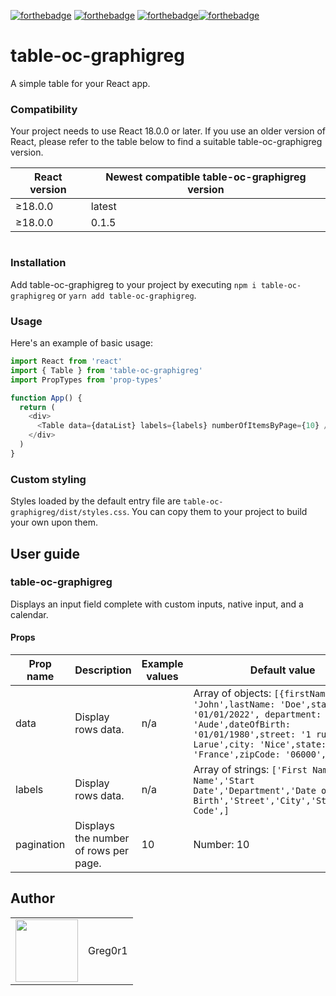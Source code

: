 [![forthebadge](https://forthebadge.com/images/badges/cc-0.svg)](https://forthebadge.com) [![forthebadge](https://forthebadge.com/images/badges/made-with-javascript.svg)](https://forthebadge.com) [![forthebadge](https://forthebadge.com/images/badges/uses-css.svg)](https://forthebadge.com)[![forthebadge](https://forthebadge.com/images/badges/uses-git.svg)](https://forthebadge.com)

# table-oc-graphigreg

A simple table for your React app.

### Compatibility

Your project needs to use React 18.0.0 or later. If you use an older version of React, please refer to the table below to find a suitable table-oc-graphigreg version.

| React version | Newest compatible table-oc-graphigreg version |
| ------------- | ------------------------------------------ |
| ≥18.0.0       | latest                                     |
| ≥18.0.0       | 0.1.5                                      |

#
### Installation

Add table-oc-graphigreg to your project by executing `npm i table-oc-graphigreg` or `yarn add table-oc-graphigreg`.

### Usage

Here's an example of basic usage:

```js
import React from 'react'
import { Table } from 'table-oc-graphigreg'
import PropTypes from 'prop-types'

function App() {
  return (
    <div>
      <Table data={dataList} labels={labels} numberOfItemsByPage={10} />
    </div>
  )
}
```

### Custom styling

Styles loaded by the default entry file are `table-oc-graphigreg/dist/styles.css`. You can copy them to your project to build your own upon them.

## User guide

### table-oc-graphigreg

Displays an input field complete with custom inputs, native input, and a calendar.

#### Props

| Prop name  | Description                           | Example values | Default value                                                                                                                                                                                                  |
| ---------- | ------------------------------------- | -------------- | -------------------------------------------------------------------------------------------------------------------------------------------------------------------------------------------------------------- |
| data       | Display rows data.                    | n/a            | Array of objects: `[{firstName: 'John',lastName: 'Doe',startDate: '01/01/2022', department: 'Aude',dateOfBirth: '01/01/1980',street: '1 rue Larue',city: 'Nice',state: 'France',zipCode: '06000',}]`           |
| labels     | Display rows data.                    | n/a            | Array of strings: `['First Name','Last Name','Start Date','Department','Date of Birth','Street','City','State','Zip Code',]`                                                                                   |
| pagination | Displays the number of rows per page. | 10             | Number: 10                                                                                                                                                                                                     |

## Author

<table>
  <tr>
    <td>
      <img src="https://github.com/greg0r1.png?s=100" width="100">
    </td>
    <td>
      Greg0r1
    </td>
  </tr>
</table>
